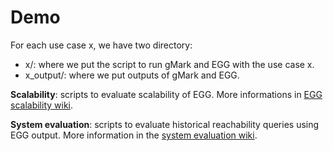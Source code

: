 # Demo

For each use case x, we have two directory:

* x/: where we put the script to run gMark and EGG with the use case x.
* x_output/: where we put outputs of gMark and EGG.

**Scalability**: scripts to evaluate scalability of EGG. More informations in [EGG scalability wiki](https://github.com/karimalami7/EGG/wiki/Scalability).

**System evaluation**:  scripts to evaluate historical reachability queries using EGG output. More information in the [system evaluation wiki](https://github.com/karimalami7/EGG/wiki/System-Evaluation:-Historical-Reachability-Queries).
